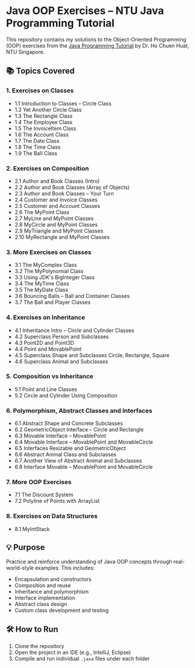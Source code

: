 # Java OOP Exercises – NTU Java Programming Tutorial

This repository contains my solutions to the Object-Oriented Programming (OOP) exercises from the [Java Programming Tutorial](https://www3.ntu.edu.sg/home/ehchua/programming/java/J3f_OOPExercises.html) by Dr. Ho Chuen Huat, NTU Singapore.

## 📚 Topics Covered

### 1. Exercises on Classes
- 1.1 Introduction to Classes – Circle Class
- 1.2 Yet Another Circle Class
- 1.3 The Rectangle Class
- 1.4 The Employee Class
- 1.5 The InvoiceItem Class
- 1.6 The Account Class
- 1.7 The Date Class
- 1.8 The Time Class
- 1.9 The Ball Class

### 2. Exercises on Composition
- 2.1 Author and Book Classes (Intro)
- 2.2 Author and Book Classes (Array of Objects)
- 2.3 Author and Book Classes – Your Turn
- 2.4 Customer and Invoice Classes
- 2.5 Customer and Account Classes
- 2.6 The MyPoint Class
- 2.7 MyLine and MyPoint Classes
- 2.8 MyCircle and MyPoint Classes
- 2.9 MyTriangle and MyPoint Classes
- 2.10 MyRectangle and MyPoint Classes

### 3. More Exercises on Classes
- 3.1 The MyComplex Class
- 3.2 The MyPolynomial Class
- 3.3 Using JDK's BigInteger Class
- 3.4 The MyTime Class
- 3.5 The MyDate Class
- 3.6 Bouncing Balls – Ball and Container Classes
- 3.7 The Ball and Player Classes

### 4. Exercises on Inheritance
- 4.1 Inheritance Intro – Circle and Cylinder Classes
- 4.2 Superclass Person and Subclasses
- 4.3 Point2D and Point3D
- 4.4 Point and MovablePoint
- 4.5 Superclass Shape and Subclasses Circle, Rectangle, Square
- 4.6 Superclass Animal and Subclasses

### 5. Composition vs Inheritance
- 5.1 Point and Line Classes
- 5.2 Circle and Cylinder Using Composition

### 6. Polymorphism, Abstract Classes and Interfaces
- 6.1 Abstract Shape and Concrete Subclasses
- 6.2 GeometricObject Interface – Circle and Rectangle
- 6.3 Movable Interface – MovablePoint
- 6.4 Movable Interface – MovablePoint and MovableCircle
- 6.5 Interfaces Resizable and GeometricObject
- 6.6 Abstract Animal Class and Subclasses
- 6.7 Another View of Abstract Animal and Subclasses
- 6.8 Interface Movable – MovablePoint and MovableCircle

### 7. More OOP Exercises
- 7.1 The Discount System
- 7.2 Polyline of Points with ArrayList

### 8. Exercises on Data Structures
- 8.1 MyIntStack

## 💡 Purpose
Practice and reinforce understanding of Java OOP concepts through real-world-style examples. This includes:
- Encapsulation and constructors
- Composition and reuse
- Inheritance and polymorphism
- Interface implementation
- Abstract class design
- Custom class development and testing

## 🛠️ How to Run
1. Clone the repository
2. Open the project in an IDE (e.g., IntelliJ, Eclipse)
3. Compile and run individual `.java` files under each folder
